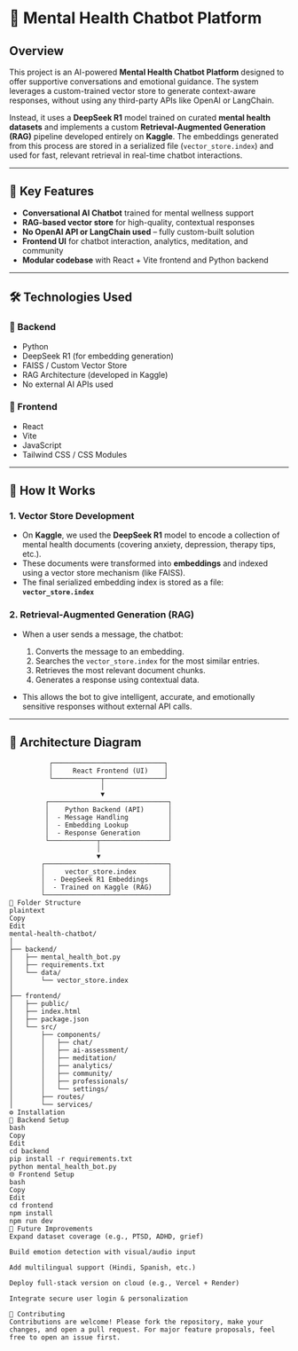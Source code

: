# 🧠 Mental Health Chatbot Platform

## Overview

This project is an AI-powered **Mental Health Chatbot Platform** designed to offer supportive conversations and emotional guidance. The system leverages a custom-trained vector store to generate context-aware responses, without using any third-party APIs like OpenAI or LangChain.

Instead, it uses a **DeepSeek R1** model trained on curated **mental health datasets** and implements a custom **Retrieval-Augmented Generation (RAG)** pipeline developed entirely on **Kaggle**. The embeddings generated from this process are stored in a serialized file (`vector_store.index`) and used for fast, relevant retrieval in real-time chatbot interactions.

---

## 🧩 Key Features

- **Conversational AI Chatbot** trained for mental wellness support
- **RAG-based vector store** for high-quality, contextual responses
- **No OpenAI API or LangChain used** – fully custom-built solution
- **Frontend UI** for chatbot interaction, analytics, meditation, and community
- **Modular codebase** with React + Vite frontend and Python backend

---

## 🛠️ Technologies Used

### 🔹 Backend
- Python
- DeepSeek R1 (for embedding generation)
- FAISS / Custom Vector Store
- RAG Architecture (developed in Kaggle)
- No external AI APIs used

### 🔹 Frontend
- React
- Vite
- JavaScript
- Tailwind CSS / CSS Modules

---

## 🧠 How It Works

### 1. Vector Store Development

- On **Kaggle**, we used the **DeepSeek R1** model to encode a collection of mental health documents (covering anxiety, depression, therapy tips, etc.).
- These documents were transformed into **embeddings** and indexed using a vector store mechanism (like FAISS).
- The final serialized embedding index is stored as a file:  
  **`vector_store.index`**

### 2. Retrieval-Augmented Generation (RAG)

- When a user sends a message, the chatbot:
  1. Converts the message to an embedding.
  2. Searches the `vector_store.index` for the most similar entries.
  3. Retrieves the most relevant document chunks.
  4. Generates a response using contextual data.

- This allows the bot to give intelligent, accurate, and emotionally sensitive responses without external API calls.

---

## 🧱 Architecture Diagram

```plaintext
          ┌────────────────────────────┐
          │     React Frontend (UI)    │
          └────────────┬───────────────┘
                       │
                       ▼
         ┌──────────────────────────────┐
         │    Python Backend (API)      │
         │  - Message Handling          │
         │  - Embedding Lookup          │
         │  - Response Generation       │
         └────────────┬─────────────────┘
                      │
                      ▼
        ┌───────────────────────────────┐
        │     vector_store.index        │
        │  - DeepSeek R1 Embeddings     │
        │  - Trained on Kaggle (RAG)    │
        └───────────────────────────────┘
📂 Folder Structure
plaintext
Copy
Edit
mental-health-chatbot/
│
├── backend/
│   ├── mental_health_bot.py
│   ├── requirements.txt
│   └── data/
│       └── vector_store.index
│
├── frontend/
│   ├── public/
│   ├── index.html
│   ├── package.json
│   └── src/
│       ├── components/
│       │   ├── chat/
│       │   ├── ai-assessment/
│       │   ├── meditation/
│       │   ├── analytics/
│       │   ├── community/
│       │   ├── professionals/
│       │   └── settings/
│       ├── routes/
│       └── services/
⚙️ Installation
🐍 Backend Setup
bash
Copy
Edit
cd backend
pip install -r requirements.txt
python mental_health_bot.py
🌐 Frontend Setup
bash
Copy
Edit
cd frontend
npm install
npm run dev
🔮 Future Improvements
Expand dataset coverage (e.g., PTSD, ADHD, grief)

Build emotion detection with visual/audio input

Add multilingual support (Hindi, Spanish, etc.)

Deploy full-stack version on cloud (e.g., Vercel + Render)

Integrate secure user login & personalization

🤝 Contributing
Contributions are welcome! Please fork the repository, make your changes, and open a pull request. For major feature proposals, feel free to open an issue first.
